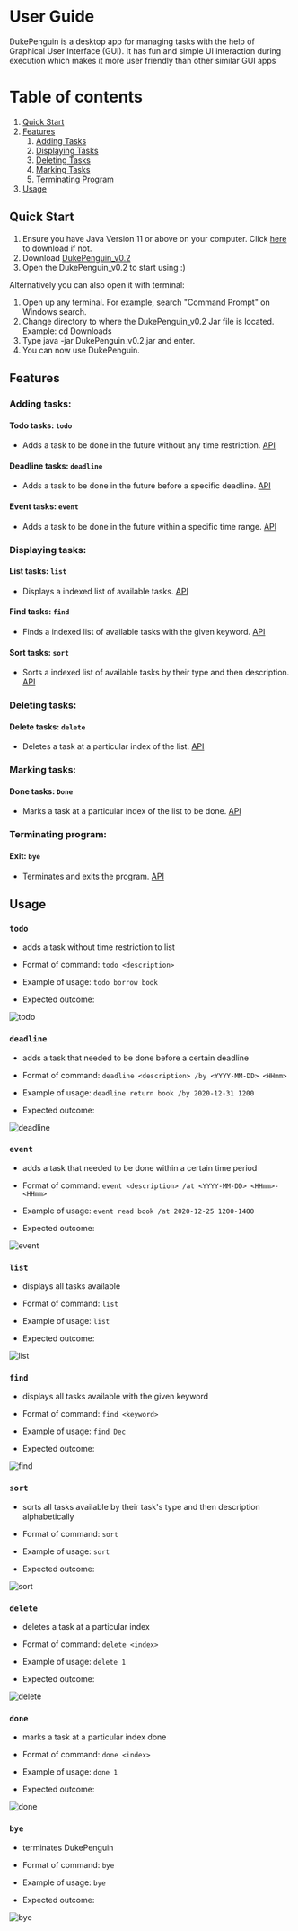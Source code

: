 # User Guide
DukePenguin is a desktop app for managing tasks with the help of Graphical User Interface (GUI). It has fun and simple UI interaction during execution which makes it more user friendly than other similar GUI apps

# Table of contents
1. [Quick Start](#QuickStart)
1. [Features](#Features)
    1. [Adding Tasks](#Add)
    1. [Displaying Tasks](#Display)
    1. [Deleting Tasks](#Delete)
    1. [Marking Tasks](#Mark)
    1. [Terminating Program ](#Terminate)
1. [Usage](#Usage)

## Quick Start <a name="QuickStart"></a>
1. Ensure you have Java Version 11 or above on your computer. Click [here](https://www.oracle.com/java/technologies/javase/jdk11-archive-downloads.html) to download if not.
1. Download [DukePenguin_v0.2](https://github.com/Jaylenlee/ip/releases/tag/v0.2)
1. Open the DukePenguin_v0.2 to start using :)

Alternatively you can also open it with terminal:
1. Open up any terminal. For example, search "Command Prompt" on Windows search.
1. Change directory to where the DukePenguin_v0.2 Jar file is located. Example: cd Downloads
1. Type java -jar DukePenguin_v0.2.jar and enter.
1. You can now use DukePenguin.

## Features <a name="Features"></a>

### Adding tasks: <a name="Add"></a>
#### Todo tasks: `todo`
 - Adds a task to be done in the future without any time restriction.
 [API](#todo) 

#### Deadline tasks: `deadline`
 - Adds a task to be done in the future before a specific deadline.
 [API](#deadline) 
 
#### Event tasks: `event`
 - Adds a task to be done in the future within a specific time range.
 [API](#event) 
 
### Displaying tasks: <a name="Display"></a>
#### List tasks: `list`
 - Displays a indexed list of available tasks.
 [API](#list) 
 
#### Find tasks: `find`
 - Finds a indexed list of available tasks with the given keyword.
 [API](#find) 
 
#### Sort tasks: `sort`
- Sorts a indexed list of available tasks by their type and then description.
 [API](#sort) 
 
### Deleting tasks: <a name="Delete"></a>
#### Delete tasks: `delete`
- Deletes a task at a particular index of the list.
 [API](#delete) 
  
### Marking tasks: <a name="Mark"></a>
#### Done tasks: `Done`
 - Marks a task at a particular index of the list to be done. 
 [API](#done) 
  
### Terminating program: <a name="Terminate"></a>
#### Exit: `bye`
- Terminates and exits the program. 
[API](#bye) 
   
## Usage <a name="Usage"></a>
### `todo` <a name="todo"></a>
 - adds a task without time restriction to list 

- Format of command: `todo <description>`

- Example of usage: `todo borrow book`

- Expected outcome:

![todo](./expectedOutcome/todo.jpg)


### `deadline` <a name="deadline"></a>
- adds a task that needed to be done before a certain deadline

- Format of command: `deadline <description> /by <YYYY-MM-DD> <HHmm>`

- Example of usage: `deadline return book /by 2020-12-31 1200`

- Expected outcome:

![deadline](./expectedOutcome/deadline.jpg)


### `event` <a name="event"></a>
- adds a task that needed to be done within a certain time period

- Format of command: `event <description> /at <YYYY-MM-DD> <HHmm>-<HHmm>`

- Example of usage: `event read book /at 2020-12-25 1200-1400`

- Expected outcome:

![event](./expectedOutcome/event.jpg)

### `list` <a name="list"></a>
- displays all tasks available

- Format of command: `list`

- Example of usage: `list`

- Expected outcome:

![list](./expectedOutcome/list.jpg)

### `find`  <a name="find"></a>
- displays all tasks available with the given keyword

- Format of command: `find <keyword>`

- Example of usage: `find Dec`

- Expected outcome:

![find](./expectedOutcome/find.jpg)

### `sort` <a name="sort"></a>
- sorts all tasks available by their task's type and then description alphabetically

- Format of command: `sort`

- Example of usage: `sort`

- Expected outcome:

![sort](./expectedOutcome/sort.jpg)

### `delete` <a name="delete"></a>
- deletes a task at a particular index

- Format of command: `delete <index>`

- Example of usage: `delete 1`

- Expected outcome:

![delete](./expectedOutcome/delete.jpg)

### `done` <a name="done"></a>
- marks a task at a particular index done

- Format of command: `done <index>`

- Example of usage: `done 1`

- Expected outcome:

![done](./expectedOutcome/done.jpg)

### `bye` <a name="bye"></a>
- terminates DukePenguin

- Format of command: `bye`

- Example of usage: `bye`

- Expected outcome:

![bye](./expectedOutcome/bye.jpg)
